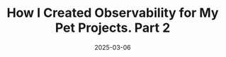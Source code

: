 ---
title: "How I Created Observability for My Pet Projects. Part 2"
date: 2025-03-06
source_url: "https://habr.com/ru/articles/888682/"
---